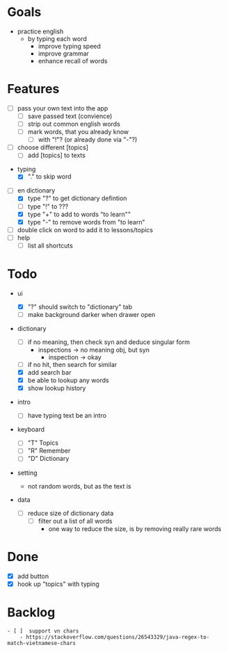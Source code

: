 # Goals

- practice english
  - by typing each word
    - improve typing speed
    - improve grammar
    - enhance recall of words

# Features

- [ ] pass your own text into the app
  - [ ] save passed text (convience)
  - [ ] strip out common english words
  - [ ] mark words, that you already know
    - [ ] with "!"? (or already done via "-"?)
- [ ] choose different [topics]
  - [ ] add [topics] to texts
- typing
  - [x] "." to skip word
- [ ] en dictionary
  - [x] type "?" to get dictionary defintion
  - [ ] type "!" to ???
  - [x] type "+" to add to words "to learn""
  - [x] type "-" to remove words from "to learn"
- [ ] double click on word to add it to lessons/topics
- [ ] help
  - [ ] list all shortcuts

# Todo

- ui
  - [x] "?" should switch to "dictionary" tab
  - [ ] make background darker when drawer open
- dictionary
  - [ ] if no meaning, then check syn and deduce singular form
    - inspections -> no meaning obj, but syn
      - inspection -> okay
  - [ ] if no hit, then search for similar
  - [x] add search bar
  - [x] be able to lookup any words
  - [x] show lookup history
- intro
  - [ ] have typing text be an intro
- keyboard
  - [ ] "T" Topics
  - [ ] "R" Remember
  - [ ] "D" Dictionary
- setting
  - not random words, but as the text is

- data
  - [ ] reduce size of dictionary data
    - [ ] filter out a list of all words
      - one way to reduce the size, is by removing really rare words

# Done
  - [x] add button
  - [x] hook up "topics" with typing

# Backlog

    - [ ]  support vn chars
        - https://stackoverflow.com/questions/26543329/java-regex-to-match-vietnamese-chars
